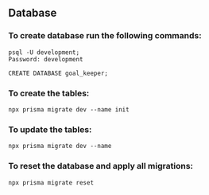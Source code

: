 ## Database

### To create database run the following commands:
```
psql -U development;
Password: development

CREATE DATABASE goal_keeper;
```

### To create the tables:
```
npx prisma migrate dev --name init
```

### To update the tables:
```
npx prisma migrate dev --name
```

### To reset the database and apply all migrations:
```
npx prisma migrate reset
```

